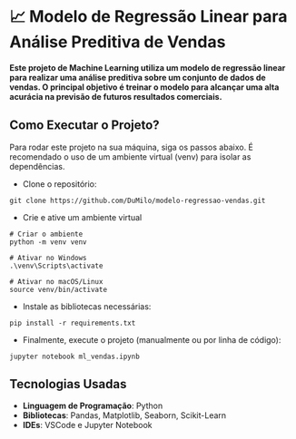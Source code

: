 # 📈 Modelo de Regressão Linear para Análise Preditiva de Vendas

#### Este projeto de Machine Learning utiliza um modelo de regressão linear para realizar uma análise preditiva sobre um conjunto de dados de vendas. O principal objetivo é treinar o modelo para alcançar uma alta acurácia na previsão de futuros resultados comerciais.

##

## Como Executar o Projeto?

Para rodar este projeto na sua máquina, siga os passos abaixo. É recomendado o uso de um ambiente virtual (venv) para isolar as dependências.

* Clone o repositório:

```
git clone https://github.com/DuMilo/modelo-regressao-vendas.git
```

* Crie e ative um ambiente virtual

```
# Criar o ambiente
python -m venv venv

# Ativar no Windows
.\venv\Scripts\activate

# Ativar no macOS/Linux
source venv/bin/activate
```

* Instale as bibliotecas necessárias:

```
pip install -r requirements.txt
```

* Finalmente, execute o projeto (manualmente ou por linha de código):

```
jupyter notebook ml_vendas.ipynb
```

##

## Tecnologias Usadas

* **Linguagem de Programação**: Python
* **Bibliotecas**: Pandas, Matplotlib, Seaborn, Scikit-Learn
* **IDEs**: VSCode e Jupyter Notebook
